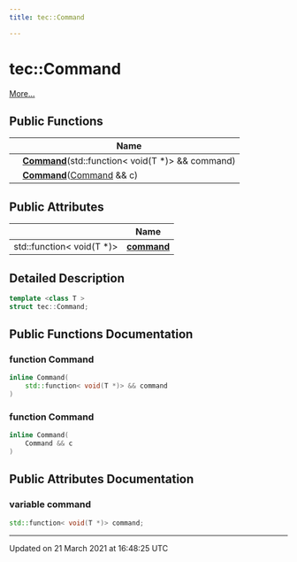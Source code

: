 ```yaml
---
title: tec::Command

---
```


# tec::Command



 [More...](#detailed-description)

## Public Functions

|                | Name           |
| -------------- | -------------- |
| | **[Command](/engine/Classes/structtec_1_1_command/#function-command)**(std::function< void(T *)> && command) |
| | **[Command](/engine/Classes/structtec_1_1_command/#function-command)**([Command](/engine/Classes/structtec_1_1_command/) && c) |

## Public Attributes

|                | Name           |
| -------------- | -------------- |
| std::function< void(T *)> | **[command](/engine/Classes/structtec_1_1_command/#variable-command)**  |

## Detailed Description

```cpp
template <class T >
struct tec::Command;
```

## Public Functions Documentation

### function Command

```cpp
inline Command(
    std::function< void(T *)> && command
)
```


### function Command

```cpp
inline Command(
    Command && c
)
```


## Public Attributes Documentation

### variable command

```cpp
std::function< void(T *)> command;
```


-------------------------------

Updated on 21 March 2021 at 16:48:25 UTC